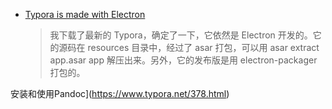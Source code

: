* [Typora is made with Electron](https://twitter.com/lichuang/status/1357234611063975936)

  > 我下载了最新的 Typora，确定了一下，它依然是 Electron 开发的。它的源码在 resources 目录中，经过了 asar 打包，可以用 asar extract app.asar app 解压出来。另外，它的发布版是用 electron-packager 打包的。


安装和使用Pandoc](https://www.typora.net/378.html)




